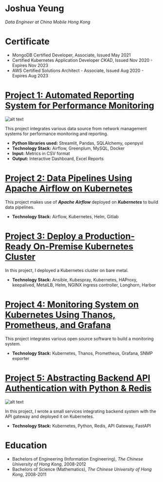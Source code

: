 # Joshua Yeung
*Data Engineer at China Mobile Hong Kong*

# Certificate
* MongoDB Certified Developer, Associate, Issued May 2021
* Certified Kubernetes Application Developer *CKAD*, Issued Nov 2020 - Expires Nov 2023
* AWS Certified Solutions Architect - Associate, Issued Aug 2020 - Expires Aug 2023

# [Project 1: Automated Reporting System for Performance Monitoring](https://towardsdatascience.com/designing-data-pipeline-system-for-telco-performance-measurement-3fa807dbd009)
![alt text](https://miro.medium.com/max/700/1*rluN7jmERlImSgtdYoJUEg.png)

This project integrates various data source from network management systems for performance monitoring and reporting.
* **Python libraries used:** Streamlit, Pandas, SQLAlchemy, openpyxl
* **Technology Stack:** Airflow, Greenplum, MySQL, Docker
* **Input:** Metrics in CSV format
* **Output:** Interactive Dashboard, Excel Reports


# [Project 2: Data Pipelines Using Apache Airflow on Kubernetes](https://towardsdatascience.com/setting-up-data-pipelines-using-apache-airflow-on-kubernetes-4506baea3ce0)

This project makes use of ***Apache Airflow*** deployed on ***Kubernetes*** to build data pipelines.
* **Technology Stack:** Airflow, Kubernetes, Helm, Gitlab

# [Project 3: Deploy a Production-Ready On-Premise Kubernetes Cluster](https://towardsdatascience.com/deploy-a-production-ready-on-premise-kubernetes-cluster-36a5d62a2109)

In this project, I deployed a Kubernetes cluster on bare metal.
* **Technology Stack:** Ansible, Kubespray, Kubernetes, HAProxy, keepalived, MetalLB, Helm, NGINX ingress controller, Longhorn, Harbor

# [Project 4: Monitoring System on Kubernetes Using Thanos, Prometheus, and Grafana]()

This project integrates various open source software to build a monitoring system.
* **Technology Stack:** Kubernetes, Thanos, Prometheus, Grafana, SNMP exporter

# [Project 5: Abstracting Backend API Authentication with Python & Redis](https://towardsdatascience.com/building-small-services-deploying-on-kubernetes-and-integrating-with-api-gateway-4909db4e5282)
![alt text](https://miro.medium.com/max/554/1*EYo-rMSTy3SLRW5GXONRTQ.png)

In this project, I wrote a small services integrating backend system with the API gateway and deployed it on Kubernetes.
* **Technology Stack:** Kubernetes, Python, Redis, API Gateway, FastAPI

# Education
* Bachelors of Engineering (Information Engineering), *The Chinese University of Hong Kong*, 2008-2012
* Bachelors of Science (Mathematics), *The Chinese University of Hong Kong*, 2008-2011
